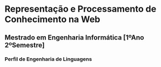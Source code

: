 # Representação e Processamento de Conhecimento na Web
## Mestrado em Engenharia Informática [1ºAno 2ºSemestre]
### Perfil de Engenharia de Linguagens
